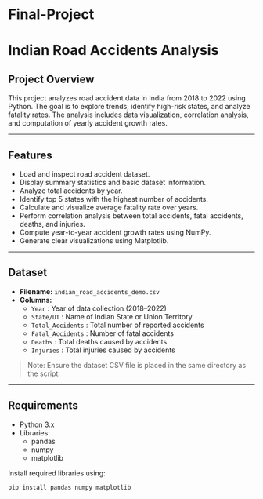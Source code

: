 # Final-Project
# Indian Road Accidents Analysis

## Project Overview
This project analyzes road accident data in India from 2018 to 2022 using Python. The goal is to explore trends, identify high-risk states, and analyze fatality rates. The analysis includes data visualization, correlation analysis, and computation of yearly accident growth rates.

---

## Features
- Load and inspect road accident dataset.
- Display summary statistics and basic dataset information.
- Analyze total accidents by year.
- Identify top 5 states with the highest number of accidents.
- Calculate and visualize average fatality rate over years.
- Perform correlation analysis between total accidents, fatal accidents, deaths, and injuries.
- Compute year-to-year accident growth rates using NumPy.
- Generate clear visualizations using Matplotlib.

---

## Dataset
- **Filename:** `indian_road_accidents_demo.csv`
- **Columns:**
  - `Year` : Year of data collection (2018–2022)
  - `State/UT` : Name of Indian State or Union Territory
  - `Total_Accidents` : Total number of reported accidents
  - `Fatal_Accidents` : Number of fatal accidents
  - `Deaths` : Total deaths caused by accidents
  - `Injuries` : Total injuries caused by accidents

> Note: Ensure the dataset CSV file is placed in the same directory as the script.

---

## Requirements
- Python 3.x
- Libraries:
  - pandas
  - numpy
  - matplotlib

Install required libraries using:

```bash
pip install pandas numpy matplotlib
